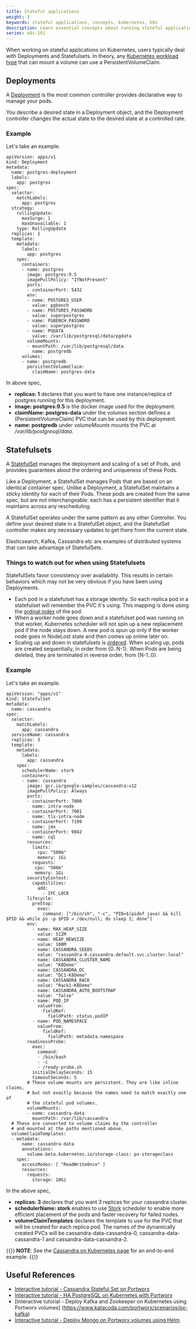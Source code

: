 ```yaml
---
title: Stateful applications
weight: 3
keywords: stateful applications, concepts, kubernetes, k8s
description: Learn essential concepts about running stateful applications using persistent volumes on Kubernetes
series: k8s-101
---
```


When working on stateful applications on Kubernetes, users typically deal with Deployments and Statefulsets. In theory, any [Kubernetes workload type](https://kubernetes.io/docs/concepts/workloads/) that can mount a volume can use a PersistentVolumeClaim.

## Deployments

A [Deployment](https://kubernetes.io/docs/concepts/workloads/controllers/deployment/) is the most common controller provides declarative way to manage your pods.

You describe a desired state in a Deployment object, and the Deployment controller changes the actual state to the desired state at a controlled rate.

### Example

Let's take an example.

```text
apiVersion: apps/v1
kind: Deployment
metadata:
  name: postgres-deployment
  labels:
    app: postgres
spec:
  selector:
    matchLabels:
      app: postgres
  strategy:
    rollingUpdate:
      maxSurge: 1
      maxUnavailable: 1
    type: RollingUpdate
  replicas: 1
  template:
    metadata:
      labels:
        app: postgres
    spec:
      containers:
      - name: postgres
        image: postgres:9.5
        imagePullPolicy: "IfNotPresent"
        ports:
        - containerPort: 5432
        env:
        - name: POSTGRES_USER
          value: pgbench
        - name: POSTGRES_PASSWORD
          value: superpostgres
        - name: PGBENCH_PASSWORD
          value: superpostgres
        - name: PGDATA
          value: /var/lib/postgresql/data/pgdata
        volumeMounts:
        - mountPath: /var/lib/postgresql/data
          name: postgredb
      volumes:
      - name: postgredb
        persistentVolumeClaim:
          claimName: postgres-data
```

In above spec,

* **replicas: 1** declares that you want to have one instance/replica of postgres running for this deployment.
* **image: postgres:9.5** is the docker image used for the deployment.
* **claimName: postgres-data** under the *volumes* section defines a (PersistentVolumeClaim) PVC that can be used by this deployment.
* **name: postgredb** under *volumeMounts* mounts the PVC at */var/lib/postgresql/data*.

## Statefulsets

A [StatefulSet](https://kubernetes.io/docs/concepts/workloads/controllers/statefulset/) manages the deployment and scaling of a set of Pods, and provides guarantees about the ordering and uniqueness of these Pods.

Like a Deployment, a StatefulSet manages Pods that are based on an identical container spec. Unlike a Deployment, a StatefulSet maintains a sticky identity for each of their Pods. These pods are created from the same spec, but are not interchangeable: each has a persistent identifier that it maintains across any rescheduling.

A StatefulSet operates under the same pattern as any other Controller. You define your desired state in a StatefulSet object, and the StatefulSet controller makes any necessary updates to get there from the current state.

Elasticsearch, Kafka, Cassandra etc are examples of distributed systems that can take advantage of StatefulSets.

### Things to watch out for when using Statefulsets

StatefulSets favor consistency over availability. This results in certain behaviors which may not be very obvious if you have been using Deployments.

* Each pod in a statefulset has a storage identity. So each replica pod in a statefulset will remember the PVC it's using. This mapping is done using the [ordinal index](https://kubernetes.io/docs/concepts/workloads/controllers/statefulset/#pod-identity) of the pod.
* When a worker node goes down and a statefulset pod was running on that worker, Kubernetes scheduler will not spin up a new replacement pod if the node stays down. A new pod is spun up only if the worker node goes in NodeLost state and then comes up online later on.
* Scaling up and down in statefulsets is [ordered](https://kubernetes.io/docs/concepts/workloads/controllers/statefulset/#deployment-and-scaling-guarantees). When scaling up, pods are created sequentially, in order from {0..N-1}. When Pods are being deleted, they are terminated in reverse order, from {N-1..0}.

### Example

Let's take an example.

```text
apiVersion: "apps/v1"
kind: StatefulSet
metadata:
  name: cassandra
spec:
  selector:
    matchLabels:
      app: cassandra
  serviceName: cassandra
  replicas: 3
  template:
    metadata:
      labels:
        app: cassandra
    spec:
      schedulerName: stork
      containers:
      - name: cassandra
        image: gcr.io/google-samples/cassandra:v12
        imagePullPolicy: Always
        ports:
        - containerPort: 7000
          name: intra-node
        - containerPort: 7001
          name: tls-intra-node
        - containerPort: 7199
          name: jmx
        - containerPort: 9042
          name: cql
        resources:
          limits:
            cpu: "500m"
            memory: 1Gi
          requests:
           cpu: "500m"
           memory: 1Gi
        securityContext:
          capabilities:
            add:
              - IPC_LOCK
        lifecycle:
          preStop:
            exec:
              command: ["/bin/sh", "-c", "PID=$(pidof java) && kill $PID && while ps -p $PID > /dev/null; do sleep 1; done"]
        env:
          - name: MAX_HEAP_SIZE
            value: 512M
          - name: HEAP_NEWSIZE
            value: 100M
          - name: CASSANDRA_SEEDS
            value: "cassandra-0.cassandra.default.svc.cluster.local"
          - name: CASSANDRA_CLUSTER_NAME
            value: "K8Demo"
          - name: CASSANDRA_DC
            value: "DC1-K8Demo"
          - name: CASSANDRA_RACK
            value: "Rack1-K8Demo"
          - name: CASSANDRA_AUTO_BOOTSTRAP
            value: "false"
          - name: POD_IP
            valueFrom:
              fieldRef:
                fieldPath: status.podIP
          - name: POD_NAMESPACE
            valueFrom:
              fieldRef:
                fieldPath: metadata.namespace
        readinessProbe:
          exec:
            command:
            - /bin/bash
            - -c
            - /ready-probe.sh
          initialDelaySeconds: 15
          timeoutSeconds: 5
        # These volume mounts are persistent. They are like inline claims,
        # but not exactly because the names need to match exactly one of
        # the stateful pod volumes.
        volumeMounts:
        - name: cassandra-data
          mountPath: /var/lib/cassandra
  # These are converted to volume claims by the controller
  # and mounted at the paths mentioned above.
  volumeClaimTemplates:
  - metadata:
      name: cassandra-data
      annotations:
        volume.beta.kubernetes.io/storage-class: px-storageclass
    spec:
      accessModes: [ "ReadWriteOnce" ]
      resources:
        requests:
          storage: 10Gi
```

In the above spec,

* **replicas: 3** declares that you want 3 replicas for your cassandra cluster.
* **schedulerName: stork** enables to use [Stork](https://github.com/libopenstorage/stork) scheduler to enable more efficient placement of the pods and faster recovery for failed nodes.
* **volumeClaimTemplates** declares the template to use for the PVC that will be created for each replica pod. The names of the dynamically created PVCs will be cassandra-data-cassandra-0, cassandra-data-cassandra-1 and cassandra-data-cassandra-2.

{{<info>}}
**NOTE**: See the [Cassandra on Kubernetes page](/portworx-install-with-kubernetes/application-install-with-kubernetes/cassandra) for an end-to-end example.
{{</info>}}

## Useful References

* [Interactive tutorial - Cassandra Stateful Set on Portworx](https://www.katacoda.com/portworx/scenarios/px-cassandra)
* [Interactive tutorial - HA PostgreSQL on Kubernetes with Portworx](https://www.katacoda.com/portworx/scenarios/px-k8s-postgres-all-in-one)
* [Interactive tutorial - Deploy Kafka and Zookeeper on Kubernetes using Portworx volumes] (https://www.katacoda.com/portworx/scenarios/px-kafka)
* [Interactive tutorial - Deploy Mongo on Portworx volumes using Helm](https://www.katacoda.com/portworx/scenarios/px-helm-mongo)
